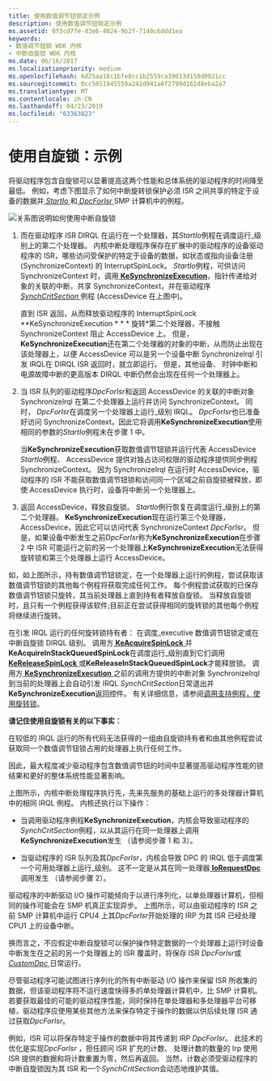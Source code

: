 ```yaml
---
title: 使用数值调节钮锁定示例
description: 使用数值调节钮锁定示例
ms.assetid: 0f3cd7fe-d3e6-4024-9b2f-7140c6ddd1ea
keywords:
- 数值调节钮锁 WDK 内核
- 中断自旋锁 WDK 内核
ms.date: 06/16/2017
ms.localizationpriority: medium
ms.openlocfilehash: 6d25aa18c1bfe8cc1b2559ca39013d150d0021cc
ms.sourcegitcommit: 0cc5051945559a242d941a6f2799d161d8eba2a7
ms.translationtype: MT
ms.contentlocale: zh-CN
ms.lasthandoff: 04/23/2019
ms.locfileid: "63363823"
---
```

# <a name="using-spin-locks-an-example"></a>使用自旋锁：示例





将驱动程序包含自旋锁可以显著提高这两个性能和总体系统的驱动程序的时间降至最低。 例如，考虑下图显示了如何中断旋转锁保护必须 ISR 之间共享的特定于设备的数据并[ *StartIo* ](https://msdn.microsoft.com/library/windows/hardware/ff563858)和[ *DpcForIsr* ](https://msdn.microsoft.com/library/windows/hardware/ff544079) SMP 计算机中的例程。

![关系图说明如何使用中断自旋锁](images/16ispnlk.png)

1.  而在驱动程序 ISR DIRQL 在运行在一个处理器，其*StartIo*例程在调度运行\_级别上的第二个处理器。 内核中断处理程序保存在扩展中的驱动程序的设备驱动程序的 ISR，哪些访问受保护的特定于设备的数据，如状态或指向设备注册 (SynchronizeContext) 的 InterruptSpinLock。 *StartIo*例程，可供访问 SynchronizeContext 时，调用[ **KeSynchronizeExecution**](https://msdn.microsoft.com/library/windows/hardware/ff553302)，指针传递给对象的关联的中断，共享 SynchronizeContext，并在驱动程序[ *SynchCritSection* ](https://msdn.microsoft.com/library/windows/hardware/ff563928)例程 (AccessDevice 在上图中)。

    直到 ISR 返回，从而释放驱动程序的 InterruptSpinLock **KeSynchronizeExecution * * * 旋转*第二个处理器，不接触 SynchronizeContext 阻止 AccessDevice 上。 但是， **KeSynchronizeExecution**还在第二个处理器的对象的中断，从而防止出现在该处理器上，以便 AccessDevice 可以是另一个设备中断 SynchronizeIrql 引发 IRQL在 DIRQL ISR 返回时，就立即运行。 但是，其他设备、 时钟中断和电源故障中断的更高版本 DIRQL 中断仍然会出现在任何一个处理器上。

2.  当 ISR 队列的驱动程序*DpcForIsr*和返回 AccessDevice 的关联的中断对象 SynchronizeIrql 在第二个处理器上运行并访问 SynchronizeContext。 同时， *DpcForIsr*在调度另一个处理器上运行\_级别 IRQL。 *DpcForIsr*也已准备好访问 SynchronizeContext，因此它将调用**KeSynchronizeExecution**使用相同的参数的*StartIo*例程未在步骤 1 中。

    当**KeSynchronizeExecution**获取数值调节钮锁并运行代表 AccessDevice *StartIo*例程、 AccessDevice 提供对独占访问权限的驱动程序提供同步例程SynchronizeContext。 因为 SynchronizeIrql 在运行时 AccessDevice，驱动程序的 ISR 不能获取数值调节钮锁和访问同一个区域之前自旋锁被释放，即使 AccessDevice 执行时，设备将中断另一个处理器上。

3.  返回 AccessDevice，释放自旋锁。 *StartIo*例行恢复在调度运行\_级别上的第二个处理器。 **KeSynchronizeExecution**现在运行第三个处理器，AccessDevice，因此它可以访问代表 SynchronizeContext *DpcForIsr*。 但是，如果设备中断发生之前*DpcForIsr*称为**KeSynchronizeExecution**在步骤 2 中 ISR 可能运行之前的另一个处理器上**KeSynchronizeExecution**无法获得旋转锁和第三个处理器上运行 AccessDevice。

如，如上图所示，持有数值调节钮锁定，在一个处理器上运行的例程，尝试获取该数值调节钮锁的其他每个例程将获取完成任何工作。 每个例程尝试获取的已保存数值调节钮锁只旋转，其当前处理器上直到持有者释放自旋锁。 当释放自旋锁时，且只有一个例程获得该软件;目前正在尝试获得相同的旋转锁的其他每个例程将继续进行旋转。

在引发 IRQL 运行的任何旋转锁持有者： 在调度\_executive 数值调节钮锁定或在中断自旋锁 DIRQL 级别。 调用方[ **KeAcquireSpinLock** ](https://msdn.microsoft.com/library/windows/hardware/ff551917)并**KeAcquireInStackQueuedSpinLock**在调度运行\_级别直到它们调用[ **KeReleaseSpinLock** ](https://msdn.microsoft.com/library/windows/hardware/ff553145)或**KeReleaseInStackQueuedSpinLock**才能释放锁。 调用方[ **KeSynchronizeExecution** ](https://msdn.microsoft.com/library/windows/hardware/ff553302)之前的调用方提供的中断对象 SynchronizeIrql 到当前的处理器上会自动引发 IRQL *SynchCritSection*日常退出并**KeSynchronizeExecution**返回控件。 有关详细信息，请参阅[调用支持例程，使用旋转锁](calling-support-routines-that-use-spin-locks.md)。

**请记住使用自旋锁有关的以下事实：**

在较低的 IRQL 运行的所有代码无法获得的一组由自旋锁持有者和由其他例程尝试获取同一个数值调节钮锁占用的处理器上执行任何工作。

因此，最大程度减少驱动程序包含数值调节钮的时间中显著提高驱动程序性能的锁结果和更好的整体系统性能显著影响。

上图所示，内核中断处理程序执行先，先来先服务的基础上运行的多处理器计算机中的相同 IRQL 例程。 内核还执行以下操作：

-   当调用驱动程序例程**KeSynchronizeExecution**，内核会导致驱动程序的*SynchCritSection*例程，以从其运行在同一处理器上调用**KeSynchronizeExecution**发生 （请参阅步骤 1 和 3）。

-   当驱动程序的 ISR 队列及其*DpcForIsr*，内核会导致 DPC 的 IRQL 低于调度第一个可用处理器上运行\_级别。 这不一定是从其在同一处理器[ **IoRequestDpc** ](https://msdn.microsoft.com/library/windows/hardware/ff549657)调用发生 （请参阅步骤 2）。

驱动程序的中断驱动 I/O 操作可能倾向于以进行序列化，以单处理器计算机，但相同的操作可能会在 SMP 机真正实现异步。 上图所示，可以由驱动程序的 ISR 之前 SMP 计算机中运行 CPU4 上其*DpcForIsr*开始处理的 IRP 为其 ISR 已经处理 CPU1 上的设备中断。

换而言之，不应假定中断自旋锁可以保护操作特定数据的一个处理器上运行时设备中断发生在之前的另一个处理器上的 ISR 覆盖时，将保存 ISR *DpcForIsr*或[ *CustomDpc* ](https://msdn.microsoft.com/library/windows/hardware/ff542972)日常运行。

尽管驱动程序可能试图进行序列化的所有中断驱动 I/O 操作来保留 ISR 所收集的数据，但该驱动程序将不运行速度快得多的单处理器计算机中，比 SMP 计算机。 若要获取最佳的可能的驱动程序性能，同时保持在单处理器和多处理器平台可移植，驱动程序应使用某些其他方法来保存特定于操作的数据以供后续处理 ISR 通过获取*DpcForIsr*。

例如，ISR 可以将保存特定于操作的数据中将其传递到 IRP *DpcForIsr*。 此技术的优化是实现*DpcForIsr* ，担任顾问 ISR 扩充的计数、 处理计数的数量的 Irp 使用 ISR 提供的数据和将计数重置为零，然后再返回。 当然，计数必须受驱动程序的中断自旋锁因为其 ISR 和一个*SynchCritSection*会动态地维护其值。

 

 





